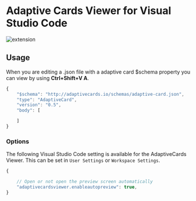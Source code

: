 # Adaptive Cards Viewer for Visual Studio Code

![extension](https://adaptivecards.io/content/vscode-extension.png)

## Usage 
When you are editing a .json file with a adaptive card $schema property you can view by using **Ctrl+Shift+V A**.

```javascript
{
    "$schema": "http://adaptivecards.io/schemas/adaptive-card.json",
    "type": "AdaptiveCard",
    "version": "0.5",
    "body": [

    ]
}
```


### Options
The following Visual Studio Code setting is available for the AdaptiveCards Viewer.  This can be set in `User Settings` or `Workspace Settings`.

```javascript
{

    // Open or not open the preview screen automatically
    "adaptivecardsviewer.enableautopreview": true,
}
```
